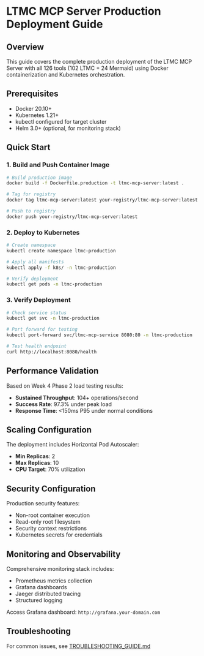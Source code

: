 # LTMC MCP Server Production Deployment Guide

## Overview

This guide covers the complete production deployment of the LTMC MCP Server with all 126 tools (102 LTMC + 24 Mermaid) using Docker containerization and Kubernetes orchestration.

## Prerequisites

- Docker 20.10+
- Kubernetes 1.21+
- kubectl configured for target cluster
- Helm 3.0+ (optional, for monitoring stack)

## Quick Start

### 1. Build and Push Container Image

```bash
# Build production image
docker build -f Dockerfile.production -t ltmc-mcp-server:latest .

# Tag for registry
docker tag ltmc-mcp-server:latest your-registry/ltmc-mcp-server:latest

# Push to registry
docker push your-registry/ltmc-mcp-server:latest
```

### 2. Deploy to Kubernetes

```bash
# Create namespace
kubectl create namespace ltmc-production

# Apply all manifests
kubectl apply -f k8s/ -n ltmc-production

# Verify deployment
kubectl get pods -n ltmc-production
```

### 3. Verify Deployment

```bash
# Check service status
kubectl get svc -n ltmc-production

# Port forward for testing
kubectl port-forward svc/ltmc-mcp-service 8080:80 -n ltmc-production

# Test health endpoint
curl http://localhost:8080/health
```

## Performance Validation

Based on Week 4 Phase 2 load testing results:
- **Sustained Throughput**: 104+ operations/second
- **Success Rate**: 97.3% under peak load
- **Response Time**: <150ms P95 under normal conditions

## Scaling Configuration

The deployment includes Horizontal Pod Autoscaler:
- **Min Replicas**: 2
- **Max Replicas**: 10
- **CPU Target**: 70% utilization

## Security Configuration

Production security features:
- Non-root container execution
- Read-only root filesystem
- Security context restrictions
- Kubernetes secrets for credentials

## Monitoring and Observability

Comprehensive monitoring stack includes:
- Prometheus metrics collection
- Grafana dashboards
- Jaeger distributed tracing
- Structured logging

Access Grafana dashboard: `http://grafana.your-domain.com`

## Troubleshooting

For common issues, see [TROUBLESHOOTING_GUIDE.md](TROUBLESHOOTING_GUIDE.md)
